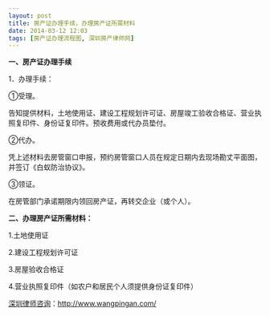 ```yaml
---
layout: post
title: 房产证办理手续，办理房产证所需材料
date: 2014-03-12 12:03
tags: [房产证办理流程图, 深圳房产律师网]
---
```

<strong>一、房产证办理手续</strong>

1．办理手续：

①受理。

告知提供材料，土地使用证、建设工程规划许可证、房屋竣工验收合格证、营业执照复印件、身份证复印件。预收费用或代办员垫付。

②代办。

凭上述材料去房管窗口申报，预约房管窗口人员在规定日期内去现场勘丈平面图，并签订《白蚁防治协议》。

③领证。

在房管部门承诺期限内领回房产证，再转交企业（或个人）。

<strong>二、办理房产证所需材料：</strong>

1.土地使用证

2.建设工程规划许可证

3.房屋验收合格证

4.营业执照复印件（如农户和居民个人须提供身份证复印件）

<a href="http://www.wangpingan.com/">深圳律师咨询</a>：<a href="http://www.wangpingan.com/">http://www.wangpingan.com/</a>

